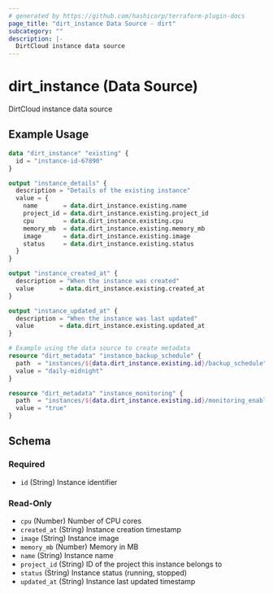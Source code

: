 ```yaml
---
# generated by https://github.com/hashicorp/terraform-plugin-docs
page_title: "dirt_instance Data Source - dirt"
subcategory: ""
description: |-
  DirtCloud instance data source
---
```


# dirt_instance (Data Source)

DirtCloud instance data source

## Example Usage

```terraform
data "dirt_instance" "existing" {
  id = "instance-id-67890"
}

output "instance_details" {
  description = "Details of the existing instance"
  value = {
    name       = data.dirt_instance.existing.name
    project_id = data.dirt_instance.existing.project_id
    cpu        = data.dirt_instance.existing.cpu
    memory_mb  = data.dirt_instance.existing.memory_mb
    image      = data.dirt_instance.existing.image
    status     = data.dirt_instance.existing.status
  }
}

output "instance_created_at" {
  description = "When the instance was created"
  value       = data.dirt_instance.existing.created_at
}

output "instance_updated_at" {
  description = "When the instance was last updated"
  value       = data.dirt_instance.existing.updated_at
}

# Example using the data source to create metadata
resource "dirt_metadata" "instance_backup_schedule" {
  path  = "instances/${data.dirt_instance.existing.id}/backup_schedule"
  value = "daily-midnight"
}

resource "dirt_metadata" "instance_monitoring" {
  path  = "instances/${data.dirt_instance.existing.id}/monitoring_enabled"
  value = "true"
}
```

<!-- schema generated by tfplugindocs -->
## Schema

### Required

- `id` (String) Instance identifier

### Read-Only

- `cpu` (Number) Number of CPU cores
- `created_at` (String) Instance creation timestamp
- `image` (String) Instance image
- `memory_mb` (Number) Memory in MB
- `name` (String) Instance name
- `project_id` (String) ID of the project this instance belongs to
- `status` (String) Instance status (running, stopped)
- `updated_at` (String) Instance last updated timestamp
